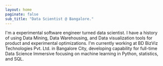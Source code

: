 ```yaml
---
layout: home
paginate: false
sub_title: "Data Scientist @ Bangalore."
---
```


I'm a experimental software engineer turned data scientist.  I have a history of using Data Mining, Data Warehousing, and Data visualization tools for product and experimental optimizations.  I'm currently working at BD BizViz Technologies Pvt. Ltd. in Bangalore City, developing capability for full-time Data Science Immersive focusing on machine learning in Python, statistics, and SQL.
